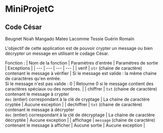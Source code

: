 # MiniProjetC

## Code César

Beugnet Noah
Mangado Mateo
Lacomme Tessie
Guérin Romain

L'objectif de cette application est de pouvoir crypter un message ou bien décrypter un message en utilisant le codage César.


Fonction :
| Nom de la fonction | Paramètres d'entrée | Paramètres de sortie | Exceptions |
| --- | --- | --- | --- |
| verif | `str` (chaine de caractère) contenant le message à vérifier | Si le message est valide : la même chaine de caractères qu'en entrée.<br>Si le message n'est pas valide : 0 | Retourne 0 si le message contient des caractères spéciaux ou des nombres. |
| chiffrer | `txt` (chaine de caractère) contenant le message à crypter<br>`dec` (entier) correspondant à la clé de cryptage | La chaine de caractère cryptée | Aucune exception |
| dechiffrer | `txt` (chaine de caractère) contenant le message à décrypter<br>`dec` (entier) correspondant à la clé de décryptage | La chaine de caractère décryptée | Aucune exception |
| affichage | `message` (chaine de caractère) contenant le message à afficher | Aucune sortie | Aucune exception | 
